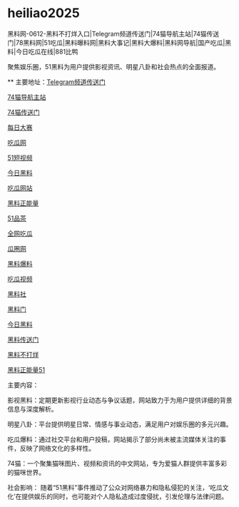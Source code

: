 # heiliao2025
黑料网-0612-黑料不打烊入口|Telegram频道传送门|74猫导航主站|74猫传送门|78黑料网|51吃瓜|黑料曝料网|黑料大事记|黑料大爆料|黑料网导航|国产吃瓜|黑料|今日吃瓜在线|881比鸭

聚焦娱乐圈，51黑料为用户提供影视资讯、明星八卦和社会热点的全面报道。

** 主要地址：<a href="https://74mao.com/">Telegram频道传送门</a>

<a href="https://74mao.com/">74猫导航主站</a>

<a href="https://74mao.com/">74猫传送门</a>

<a href="https://pc1-26.pages.dev/">每日大赛</a>

<a href="https://cg1-39.pages.dev/">吃瓜网</a>

<a href="https://pc2-25.pages.dev/">51短视频</a>

<a href="https://pc10-24.pages.dev/">今日黑料</a>

<a href="https://cg1-27.pages.dev/">吃瓜网站</a>

<a href="https://cg8-12.pages.dev/">黑料正能量</a>

<a href="https://pc8-34.pages.dev/">51品茶</a>

<a href="https://cg4-21.pages.dev/">全网吃瓜</a>

<a href="https://cg6-21.pages.dev/">瓜圈网</a>

<a href="https://cg5-24.pages.dev/">黑料爆料</a>

<a href="https://cg9-07.pages.dev/">吃瓜视频</a>

<a href="https://heiliaoshedujia01.pages.dev/">黑料社</a>

<a href="https://heiliaoshedujia-1.pages.dev/">黑料门</a>

<a href="https://heiliaomendujia-1.pages.dev/">今日黑料</a>

<a href="https://heiliaochuansongmen-01.pages.dev/">黑料传送门</a>

<a href="https://heiliaobuda01.pages.dev/">黑料不打烊</a>

<a href="https://heiliaozhengneng.pages.dev/">黑料正能量51</a>

主要内容：

影视黑料：定期更新影视行业动态与争议话题，网站致力于为用户提供详细的背景信息与深度解析。

明星八卦：平台提供明星日常、情感与事业动态，满足用户对娱乐圈的多元兴趣。

吃瓜爆料：通过社交平台和用户投稿，网站揭示了部分尚未被主流媒体关注的事件，反映了网络文化的多样性。

74猫：一个聚集猫咪图片、视频和资讯的中文网站，专为爱猫人群提供丰富多彩的猫咪世界。

社会影响：
随着“51黑料”事件推动了公众对网络暴力和隐私侵犯的关注，‘吃瓜文化’在提供娱乐的同时，也可能对个人隐私造成过度侵扰，引发伦理与法律问题。
